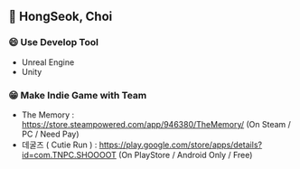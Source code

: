 ## 👋 HongSeok, Choi

### 😄 Use Develop Tool 
- Unreal Engine
- Unity

### 😁 Make Indie Game with Team
- The Memory :  https://store.steampowered.com/app/946380/TheMemory/  (On Steam / PC / Need Pay)
- 데굴즈 ( Cutie Run ) : https://play.google.com/store/apps/details?id=com.TNPC.SHOOOOT (On PlayStore / Android Only / Free)

<!--
**baw6114/baw6114** is a ✨ _special_ ✨ repository because its `README.md` (this file) appears on your GitHub profile.

Here are some ideas to get you started:

- 🔭 I’m currently working on ...
- 🌱 I’m currently learning ...
- 👯 I’m looking to collaborate on ...
- 🤔 I’m looking for help with ...
- 💬 Ask me about ...
- 📫 How to reach me: ...
- 😄 Pronouns: ...
- ⚡ Fun fact: ...
-->
